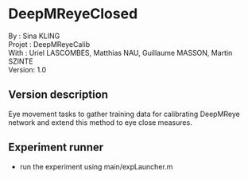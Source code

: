 # DeepMReyeClosed
By :      Sina KLING<br/>
Projet :  DeepMReyeCalib<br/>
With :    Uriel LASCOMBES, Matthias NAU, Guillaume MASSON, Martin SZINTE<br/>
Version:  1.0<br/>

## Version description
Eye movement tasks to gather training data for calibrating DeepMReye network
and extend this method to eye close measures.

## Experiment runner
* run the experiment using main/expLauncher.m


